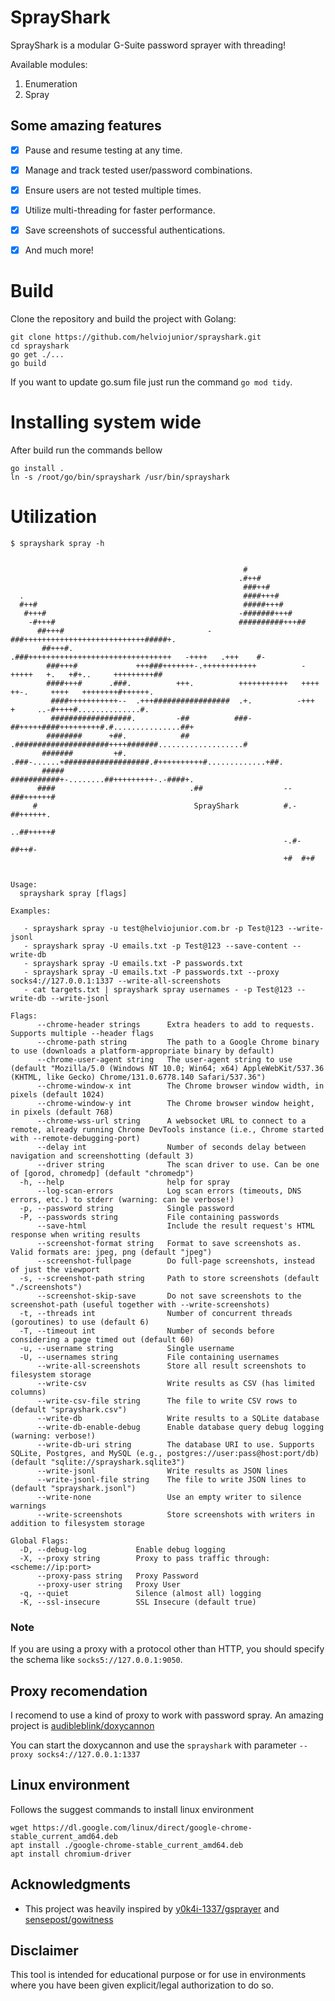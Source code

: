 # SprayShark

SprayShark is a modular G-Suite password sprayer with threading! 

Available modules:

1. Enumeration
2. Spray

## Some amazing features

* [x] Pause and resume testing at any time.  
* [x] Manage and track tested user/password combinations.  
* [x] Ensure users are not tested multiple times.  
* [x] Utilize multi-threading for faster performance.  
* [x] Save screenshots of successful authentications.  
* [x] And much more!  


# Build

Clone the repository and build the project with Golang:

```
git clone https://github.com/helviojunior/sprayshark.git
cd sprayshark
go get ./...
go build
```

If you want to update go.sum file just run the command `go mod tidy`.

# Installing system wide

After build run the commands bellow

```
go install .
ln -s /root/go/bin/sprayshark /usr/bin/sprayshark
```

# Utilization

```
$ sprayshark spray -h


                                                    #
                                                   .#++#
                                                    ###++#
  .                                                 ####+++#
  #++#                                              #####+++#
   #+++#                                           -#######+++#
    -#+++#                                         ##########+++##
      ##+++#                                -###+++++++++++++++++++++++++++#####+.
       ##+++#.                       .###++++++++++++++++++++++++++++++++   -++++   .+++    #-
        ###+++#             +++###+++++++-.++++++++++++          -+++++   +.   +#+..     +++++++++##
        ####+++#      .###.          +++.          +++++++++++   ++++   ++-.     ++++   ++++++++#++++++.
         ####+++++++++++--  .+++#################  .+.          -+++   +     ..-#++++#..............#.
         ##################.         -##          ###-  ##+++++####+++++++++#.#...............##+
        ########      +##.            ##  .#####################++++#######...................#
       #######         +#.    .###-......+###################.#++++++++++#.............+##.
       #####                             ###########+-........##+++++++++-.-####+.
      ####                              .##                  --###++++++#
     #                                   SprayShark          #.-##++++++.
                                                              ..##+++++#
                                                             -.#-##++#-
                                                             +#  #+#


Usage:
  sprayshark spray [flags]

Examples:

   - sprayshark spray -u test@helviojunior.com.br -p Test@123 --write-jsonl
   - sprayshark spray -U emails.txt -p Test@123 --save-content --write-db
   - sprayshark spray -U emails.txt -P passwords.txt
   - sprayshark spray -U emails.txt -P passwords.txt --proxy socks4://127.0.0.1:1337 --write-all-screenshots
   - cat targets.txt | sprayshark spray usernames - -p Test@123 --write-db --write-jsonl

Flags:
      --chrome-header strings      Extra headers to add to requests. Supports multiple --header flags
      --chrome-path string         The path to a Google Chrome binary to use (downloads a platform-appropriate binary by default)
      --chrome-user-agent string   The user-agent string to use (default "Mozilla/5.0 (Windows NT 10.0; Win64; x64) AppleWebKit/537.36 (KHTML, like Gecko) Chrome/131.0.6778.140 Safari/537.36")
      --chrome-window-x int        The Chrome browser window width, in pixels (default 1024)
      --chrome-window-y int        The Chrome browser window height, in pixels (default 768)
      --chrome-wss-url string      A websocket URL to connect to a remote, already running Chrome DevTools instance (i.e., Chrome started with --remote-debugging-port)
      --delay int                  Number of seconds delay between navigation and screenshotting (default 3)
      --driver string              The scan driver to use. Can be one of [gorod, chromedp] (default "chromedp")
  -h, --help                       help for spray
      --log-scan-errors            Log scan errors (timeouts, DNS errors, etc.) to stderr (warning: can be verbose!)
  -p, --password string            Single password
  -P, --passwords string           File containing passwords
      --save-html                  Include the result request's HTML response when writing results
      --screenshot-format string   Format to save screenshots as. Valid formats are: jpeg, png (default "jpeg")
      --screenshot-fullpage        Do full-page screenshots, instead of just the viewport
  -s, --screenshot-path string     Path to store screenshots (default "./screenshots")
      --screenshot-skip-save       Do not save screenshots to the screenshot-path (useful together with --write-screenshots)
  -t, --threads int                Number of concurrent threads (goroutines) to use (default 6)
  -T, --timeout int                Number of seconds before considering a page timed out (default 60)
  -u, --username string            Single username
  -U, --usernames string           File containing usernames
      --write-all-screenshots      Store all result screenshots to filesystem storage
      --write-csv                  Write results as CSV (has limited columns)
      --write-csv-file string      The file to write CSV rows to (default "sprayshark.csv")
      --write-db                   Write results to a SQLite database
      --write-db-enable-debug      Enable database query debug logging (warning: verbose!)
      --write-db-uri string        The database URI to use. Supports SQLite, Postgres, and MySQL (e.g., postgres://user:pass@host:port/db) (default "sqlite://sprayshark.sqlite3")
      --write-jsonl                Write results as JSON lines
      --write-jsonl-file string    The file to write JSON lines to (default "sprayshark.jsonl")
      --write-none                 Use an empty writer to silence warnings
      --write-screenshots          Store screenshots with writers in addition to filesystem storage

Global Flags:
  -D, --debug-log           Enable debug logging
  -X, --proxy string        Proxy to pass traffic through: <scheme://ip:port>
      --proxy-pass string   Proxy Password
      --proxy-user string   Proxy User
  -q, --quiet               Silence (almost all) logging
  -K, --ssl-insecure        SSL Insecure (default true)
```

### Note

If you are using a proxy with a protocol other than HTTP, you should specify the schema like `socks5://127.0.0.1:9050`.

## Proxy recomendation

I recomend to use a kind of proxy to work with password spray. An amazing project is [audibleblink/doxycannon](https://github.com/audibleblink/doxycannon)

You can start the doxycannon and use the `sprayshark` with parameter `--proxy socks4://127.0.0.1:1337`

## Linux environment

Follows the suggest commands to install linux environment

```
wget https://dl.google.com/linux/direct/google-chrome-stable_current_amd64.deb
apt install ./google-chrome-stable_current_amd64.deb
apt install chromium-driver
```

## Acknowledgments

* This project was heavily inspired by [y0k4i-1337/gsprayer](https://github.com/y0k4i-1337/gsprayer) and [sensepost/gowitness](https://github.com/sensepost/gowitness)


## Disclaimer

This tool is intended for educational purpose or for use in environments where you have been given explicit/legal authorization to do so.